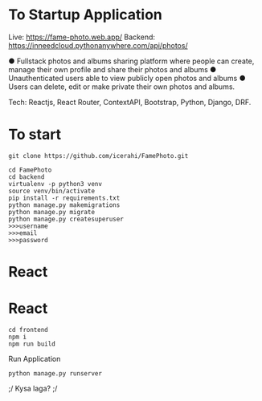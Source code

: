 # To Startup Application
Live: https://fame-photo.web.app/
Backend: https://inneedcloud.pythonanywhere.com/api/photos/


● Fullstack photos and albums sharing platform where people can create,
manage their own profile and share their photos and albums
● Unauthenticated users able to view publicly open photos and albums
● Users can delete, edit or make private their own photos and albums.

Tech: Reactjs, React Router, ContextAPI, Bootstrap, Python, Django, DRF.

# To start
```
git clone https://github.com/icerahi/FamePhoto.git

cd FamePhoto
cd backend
virtualenv -p python3 venv
source venv/bin/activate
pip install -r requirements.txt
python manage.py makemigrations
python manage.py migrate
python manage.py createsuperuser
>>>username
>>>email
>>>password

```

# React


# React
```
cd frontend
npm i
npm run build
```

Run Application
```
python manage.py runserver
```

;/ Kysa laga? ;/
